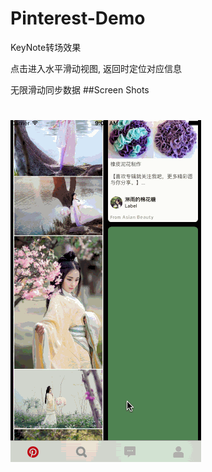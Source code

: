 # Pinterest-Demo

KeyNote转场效果

点击进入水平滑动视图, 返回时定位对应信息

无限滑动同步数据
##Screen Shots
# ![2](media/14647432560201/2.gif)


